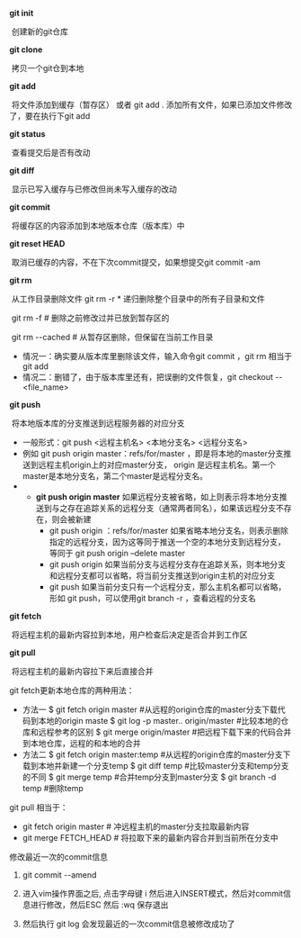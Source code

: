 **git init** 

​	创建新的git仓库

**git clone** 

​	拷贝一个git仓到本地

**git add**  

​	将文件添加到缓存（暂存区） 或者 git add . 添加所有文件，如果已添加文件修改了，要在执行下git add

**git status**

​	查看提交后是否有改动

**git diff** 

​	显示已写入缓存与已修改但尚未写入缓存的改动

**git commit**  

​	将缓存区的内容添加到本地版本仓库（版本库）中

**git reset HEAD** 

​	取消已缓存的内容，不在下次commit提交，如果想提交git commit -am

**git rm**   

​	从工作目录删除文件 git rm -r * 递归删除整个目录中的所有子目录和文件

​	git rm -f  # 删除之前修改过并已放到暂存区的

​	git rm --cached  # 从暂存区删除，但保留在当前工作目录

* 情况一：确实要从版本库里删除该文件，输入命令git commit ，git rm 相当于git add
* 情况二：删错了，由于版本库里还有，把误删的文件恢复，git checkout -- <file_name>

**git push**  

​	将本地版本库的分支推送到远程服务器的对应分支

* 一般形式：git push <远程主机名> <本地分支名> <远程分支名>
* 例如 git push origin master：refs/for/master ，即是将本地的master分支推送到远程主机origin上的对应master分支， origin 是远程主机名。第一个master是本地分支名，第二个master是远程分支名。
* - **git push origin master**
        如果远程分支被省略，如上则表示将本地分支推送到与之存在追踪关系的远程分支（通常两者同名），如果该远程分支不存在，则会被新建
    * git push origin ：refs/for/master
        如果省略本地分支名，则表示删除指定的远程分支，因为这等同于推送一个空的本地分支到远程分支，等同于 git push origin –delete master
    * git push origin
        如果当前分支与远程分支存在追踪关系，则本地分支和远程分支都可以省略，将当前分支推送到origin主机的对应分支
    * git push
        如果当前分支只有一个远程分支，那么主机名都可以省略，形如 git push，可以使用git branch -r ，查看远程的分支名

**git fetch**

​	将远程主机的最新内容拉到本地，用户检查后决定是否合并到工作区

**git pull**

​	将远程主机的最新内容拉下来后直接合并



git fetch更新本地仓库的两种用法：

* 方法一
      $ git fetch origin master        #从远程的origin仓库的master分支下载代码到本地的origin maste
      $ git log -p master.. origin/master   #比较本地的仓库和远程参考的区别
      $ git merge origin/master        #把远程下载下来的代码合并到本地仓库，远程的和本地的合并
* 方法二
      $ git fetch origin master:temp      #从远程的origin仓库的master分支下载到本地并新建一个分支temp
      $ git diff temp             #比较master分支和temp分支的不同
      $ git merge temp             #合并temp分支到master分支
      $ git branch -d temp           #删除temp


git pull 相当于：

* git fetch origin master  # 冲远程主机的master分支拉取最新内容
* git merge FETCH_HEAD # 将拉取下来的最新内容合并到当前所在分支中



修改最近一次的commit信息

1. git commit --amend

2. 进入vim操作界面之后, 点击字母键 i 然后进入INSERT模式，然后对commit信息进行修改，然后ESC 然后 :wq 保存退出

3. 然后执行 git log 会发现最近的一次commit信息被修改成功了
